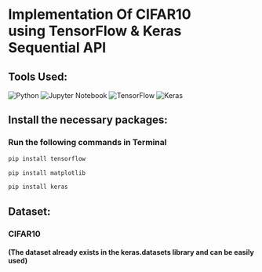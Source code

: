 <h1 align="left">Implementation Of CIFAR10 <br>using TensorFlow & Keras Sequential API </h1>

## Tools Used:

![Python](https://img.shields.io/badge/python-3670A0?style=for-the-badge&logo=python&logoColor=ffdd54)
![Jupyter Notebook](https://img.shields.io/badge/jupyter-%23FA0F00.svg?style=for-the-badge&logo=jupyter&logoColor=white)
![TensorFlow](https://img.shields.io/badge/TensorFlow-%23FF6F00.svg?style=for-the-badge&logo=TensorFlow&logoColor=white)
![Keras](https://img.shields.io/badge/Keras-%23D00000.svg?style=for-the-badge&logo=Keras&logoColor=white)

## Install the necessary packages:
### Run the following commands in Terminal

```bash
pip install tensorflow
```
  
```bash
pip install matplotlib
```

```bash
pip install keras
```

## Dataset:
### CIFAR10 
#### (The dataset already exists in the keras.datasets library and can be easily used)
